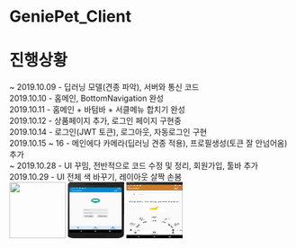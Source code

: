 # GeniePet_Client


# 진행상황
~ 2019.10.09 - 딥러닝 모델(견종 파악), 서버와 통신 코드 <br>
2019.10.10 - 홈메인, BottomNavigation 완성 <br>
2019.10.11 - 홈메인 + 바텀바 + 서클메뉴 합치기 완성<br>
2019.10.12 - 상품페이지 추가, 로그인 페이지 구현중 <br>
2019.10.14 - 로그인(JWT 토큰), 로그아웃, 자동로그인 구현 <br>
2019.10.15 ~ 16 - 메인에다 카메라(딥러닝 견종 적용), 프로필생성(토큰 잘 안넘어옴) 추가 <br>
~ 2019.10.28 - UI 꾸밈, 전반적으로 코드 수정 및 정리, 회원가입, 툴바 추가<br>
2019.10.29 - UI 전체 색 바꾸기, 레이아웃 살짝 손봄<br>
<img src="./picture/android_2.pn" width="100" height="100">
<img src="./picture/p2.png" width="100" height="100">
<img src="./picture/p1.gif" width="100" height="100">
